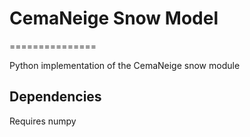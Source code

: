 # CemaNeige Snow Model
===============

Python implementation of the CemaNeige snow module

Dependencies
------------

Requires numpy
